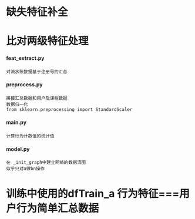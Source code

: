 # 缺失特征补全
# 比对两级特征处理
#### feat_extract.py
    对流水账数据基于注册号的汇总
#### preprocess.py
    拼接汇总数据和用户及课程数据
    数据归一化
    from sklearn.preprocessing import StandardScaler
#### main.py
    计算行为计数值的统计值
#### model.py
    在 _init_graph中建立网络的数据流图
    似乎只对a做bn操作
# 训练中使用的dfTrain_a 行为特征===用户行为简单汇总数据

